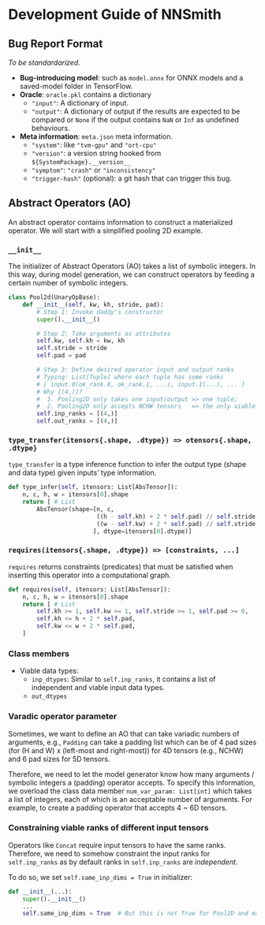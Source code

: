 # Development Guide of NNSmith

## Bug Report Format

*To be standardarized.*

- **Bug-introducing model**: such as `model.onnx` for ONNX models and a saved-model folder in TensorFlow.
- **Oracle**: `oracle.pkl` contains a dictionary
    - `"input"`: A dictionary of input.
    - `"output"`: A dictionary of output if the results are expected to be compared or `None` if the output contains `NaN` or `Inf` as undefined behaviours.
- **Meta information**: `meta.json` meta information.
    - `"system"`: like `"tvm-gpu"` and `"ort-cpu"`
    - `"version"`: a version string hooked from `${SystemPackage}.__version__`
    - `"symptom"`: `"crash"` or `"inconsistency"`
    - `"trigger-hash"` (optional): a git hash that can trigger this bug.

## Abstract Operators (AO)

An abstract operator contains information to construct a materialized operator. We will start with a simplified pooling 2D example.

### `__init__`

The initializer of Abstract Operators (AO) takes a list of symbolic integers. In this way, during model generation, we can construct operators by feeding a certain number of symbolic integers.

```python
class Pool2d(UnaryOpBase):
    def __init__(self, kw, kh, stride, pad):
        # Step 1: Invoke daddy's constructor
        super().__init__()

        # Step 2: Take arguments as attributes
        self.kw, self.kh = kw, kh
        self.stride = stride
        self.pad = pad

        # Step 3: Define desired operator input and output ranks
        # Typing: List[Tuple] where each tuple has some ranks
        # [ input.0(ok_rank.0, ok_rank.1, ...), input.1(...), ... ]
        # Why [(4,)]?
        #  1. Pooling2D only takes one input/output => one tuple;
        #  2. Pooling2D only accepts NCHW tensors   => the only viable dim is 4;
        self.inp_ranks = [(4,)]
        self.out_ranks = [(4,)]
```

### `type_transfer(itensors{.shape, .dtype}) => otensors{.shape, .dtype}`

`type_transfer` is a type inference function to infer the output type (shape and data type) given inputs’ type information.

```python
def type_infer(self, itensors: List[AbsTensor]):
    n, c, h, w = itensors[0].shape
    return [ # List
        AbsTensor(shape=[n, c,
                         ((h - self.kh) + 2 * self.pad) // self.stride,
                         ((w - self.kw) + 2 * self.pad) // self.stride,
                        ], dtype=itensors[0].dtype)]
```

### `requires(itensors{.shape, .dtype}) => [constraints, ...]`

`requires` returns constraints (predicates) that must be satisfied when inserting this operator into a computational graph.

```python
def requires(self, itensors: List[AbsTensor]):
    n, c, h, w = itensors[0].shape
    return [ # List
        self.kh >= 1, self.kw >= 1, self.stride >= 1, self.pad >= 0,
        self.kh <= h + 2 * self.pad,
        self.kw <= w + 2 * self.pad,
    ]
```

### Class members

- Viable data types:
    - `inp_dtypes`: Similar to `self.inp_ranks`, it contains a list of independent and viable input data types.
    - `out_dtypes`

### Varadic operator parameter

Sometimes, we want to define an AO that can take variadic numbers of arguments, e.g., `Padding` can take a padding list which can be of 4 pad sizes (for (H and W) x (left-most and right-most)) for 4D tensors (e.g., NCHW) and 6 pad sizes for 5D tensors.

Therefore, we need to let the model generator know how many arguments / symbolic integers a (padding) operator accepts. To specify this information, we overload the class data member `num_var_param: List[int]` which takes a list of integers, each of which is an acceptable number of arguments. For example, to create a padding operator that accepts 4 ~ 6D tensors.

### Constraining viable ranks of different input tensors

Operators like `Concat` require input tensors to have the same ranks. Therefore, we need to somehow constraint the input ranks for `self.inp_ranks` as by default ranks in `self.inp_ranks` are *independent*.

To do so, we set `self.same_inp_dims = True` in initializer:

```python
def __init__(...):
    super().__init__()
    ...
    self.same_inp_dims = True  # But this is not True for Pool2D and many binary operators.
```
